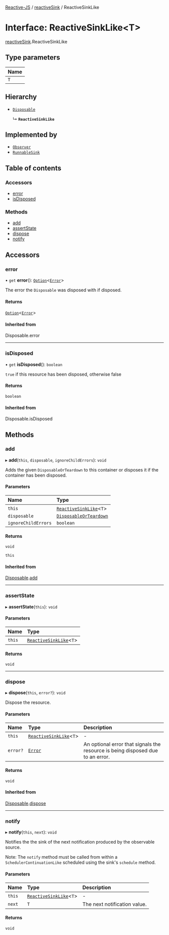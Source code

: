 [Reactive-JS](../README.md) / [reactiveSink](../modules/reactiveSink.md) / ReactiveSinkLike

# Interface: ReactiveSinkLike<T\>

[reactiveSink](../modules/reactiveSink.md).ReactiveSinkLike

## Type parameters

| Name |
| :------ |
| `T` |

## Hierarchy

- [`Disposable`](../classes/disposable.Disposable.md)

  ↳ **`ReactiveSinkLike`**

## Implemented by

- [`Observer`](../classes/observer.Observer.md)
- [`RunnableSink`](../classes/runnableSink.RunnableSink.md)

## Table of contents

### Accessors

- [error](reactiveSink.ReactiveSinkLike.md#error)
- [isDisposed](reactiveSink.ReactiveSinkLike.md#isdisposed)

### Methods

- [add](reactiveSink.ReactiveSinkLike.md#add)
- [assertState](reactiveSink.ReactiveSinkLike.md#assertstate)
- [dispose](reactiveSink.ReactiveSinkLike.md#dispose)
- [notify](reactiveSink.ReactiveSinkLike.md#notify)

## Accessors

### error

• `get` **error**(): [`Option`](../modules/option.md#option)<[`Error`](disposable.Error.md)\>

The error the `Disposable` was disposed with if disposed.

#### Returns

[`Option`](../modules/option.md#option)<[`Error`](disposable.Error.md)\>

#### Inherited from

Disposable.error

___

### isDisposed

• `get` **isDisposed**(): `boolean`

`true` if this resource has been disposed, otherwise false

#### Returns

`boolean`

#### Inherited from

Disposable.isDisposed

## Methods

### add

▸ **add**(`this`, `disposable`, `ignoreChildErrors`): `void`

Adds the given `DisposableOrTeardown` to this container or disposes it if the container has been disposed.

#### Parameters

| Name | Type |
| :------ | :------ |
| `this` | [`ReactiveSinkLike`](reactiveSink.ReactiveSinkLike.md)<`T`\> |
| `disposable` | [`DisposableOrTeardown`](../modules/disposable.md#disposableorteardown) |
| `ignoreChildErrors` | `boolean` |

#### Returns

`void`

`this`

#### Inherited from

[Disposable](../classes/disposable.Disposable.md).[add](../classes/disposable.Disposable.md#add)

___

### assertState

▸ **assertState**(`this`): `void`

#### Parameters

| Name | Type |
| :------ | :------ |
| `this` | [`ReactiveSinkLike`](reactiveSink.ReactiveSinkLike.md)<`T`\> |

#### Returns

`void`

___

### dispose

▸ **dispose**(`this`, `error?`): `void`

Dispose the resource.

#### Parameters

| Name | Type | Description |
| :------ | :------ | :------ |
| `this` | [`ReactiveSinkLike`](reactiveSink.ReactiveSinkLike.md)<`T`\> | - |
| `error?` | [`Error`](disposable.Error.md) | An optional error that signals the resource is being disposed due to an error. |

#### Returns

`void`

#### Inherited from

[Disposable](../classes/disposable.Disposable.md).[dispose](../classes/disposable.Disposable.md#dispose)

___

### notify

▸ **notify**(`this`, `next`): `void`

Notifies the the sink of the next notification produced by the observable source.

Note: The `notify` method must be called from within a `SchedulerContinuationLike`
scheduled using the sink's `schedule` method.

#### Parameters

| Name | Type | Description |
| :------ | :------ | :------ |
| `this` | [`ReactiveSinkLike`](reactiveSink.ReactiveSinkLike.md)<`T`\> | - |
| `next` | `T` | The next notification value. |

#### Returns

`void`
